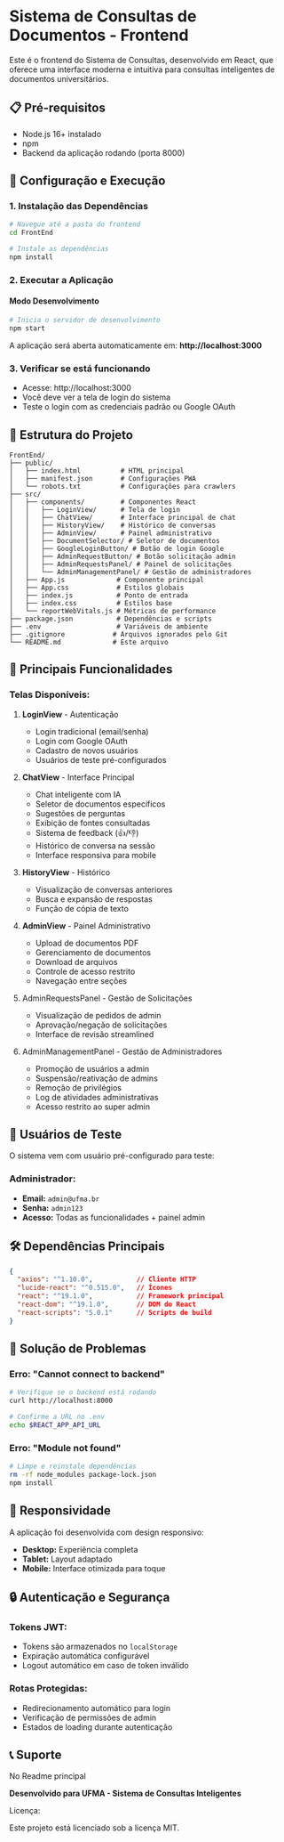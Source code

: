 # Sistema de Consultas de Documentos - Frontend

Este é o frontend do Sistema de Consultas, desenvolvido em React, que oferece uma interface moderna e intuitiva para consultas inteligentes de documentos universitários.

## 📋 Pré-requisitos

- Node.js 16+ instalado
- npm
- Backend da aplicação rodando (porta 8000)

## 🚀 Configuração e Execução

### 1. Instalação das Dependências

```bash
# Navegue até a pasta do frontend
cd FrontEnd

# Instale as dependências
npm install
```

### 2. Executar a Aplicação

#### Modo Desenvolvimento
```bash
# Inicia o servidor de desenvolvimento
npm start

```

A aplicação será aberta automaticamente em: **http://localhost:3000**

### 3. Verificar se está funcionando

- Acesse: http://localhost:3000
- Você deve ver a tela de login do sistema
- Teste o login com as credenciais padrão ou Google OAuth

## 📁 Estrutura do Projeto

```
FrontEnd/
├── public/
│   ├── index.html          # HTML principal
│   ├── manifest.json       # Configurações PWA
│   └── robots.txt          # Configurações para crawlers
├── src/
│   ├── components/         # Componentes React
│   │   ├── LoginView/      # Tela de login
│   │   ├── ChatView/       # Interface principal de chat
│   │   ├── HistoryView/    # Histórico de conversas
│   │   ├── AdminView/      # Painel administrativo
│   │   ├── DocumentSelector/ # Seletor de documentos
│   │   ├── GoogleLoginButton/ # Botão de login Google
│   │   ├── AdminRequestButton/ # Botão solicitação admin
│   │   ├── AdminRequestsPanel/ # Painel de solicitações
│   │   └── AdminManagementPanel/ # Gestão de administradores
│   ├── App.js             # Componente principal
│   ├── App.css            # Estilos globais
│   ├── index.js           # Ponto de entrada
│   ├── index.css          # Estilos base
│   └── reportWebVitals.js # Métricas de performance
├── package.json           # Dependências e scripts
├── .env                   # Variáveis de ambiente
├── .gitignore            # Arquivos ignorados pelo Git
└── README.md             # Este arquivo
```

## 🎨 Principais Funcionalidades

### **Telas Disponíveis:**

1. **LoginView** - Autenticação
   - Login tradicional (email/senha)
   - Login com Google OAuth
   - Cadastro de novos usuários
   - Usuários de teste pré-configurados

2. **ChatView** - Interface Principal
   - Chat inteligente com IA
   - Seletor de documentos específicos
   - Sugestões de perguntas
   - Exibição de fontes consultadas
   - Sistema de feedback (👍/👎)
   - Histórico de conversa na sessão
   - Interface responsiva para mobile

3. **HistoryView** - Histórico
   - Visualização de conversas anteriores
   - Busca e expansão de respostas
   - Função de cópia de texto

4. **AdminView** - Painel Administrativo
   - Upload de documentos PDF
   - Gerenciamento de documentos
   - Download de arquivos
   - Controle de acesso restrito
   - Navegação entre seções
5. AdminRequestsPanel - Gestão de Solicitações
   - Visualização de pedidos de admin
   - Aprovação/negação de solicitações
   - Interface de revisão streamlined
6. AdminManagementPanel - Gestão de Administradores
   - Promoção de usuários a admin
   - Suspensão/reativação de admins
   - Remoção de privilégios
   - Log de atividades administrativas
   - Acesso restrito ao super admin

## 🎯 Usuários de Teste

O sistema vem com usuário pré-configurado para teste:

### **Administrador:**
- **Email:** `admin@ufma.br`
- **Senha:** `admin123`
- **Acesso:** Todas as funcionalidades + painel admin

## 🛠️ Dependências Principais

```json
{
  "axios": "^1.10.0",           // Cliente HTTP
  "lucide-react": "^0.515.0",   // Ícones
  "react": "^19.1.0",           // Framework principal
  "react-dom": "^19.1.0",       // DOM do React
  "react-scripts": "5.0.1"      // Scripts de build
}
```

## 🐛 Solução de Problemas

### **Erro: "Cannot connect to backend"**
```bash
# Verifique se o backend está rodando
curl http://localhost:8000

# Confirme a URL no .env
echo $REACT_APP_API_URL
```

### **Erro: "Module not found"**
```bash
# Limpe e reinstale dependências
rm -rf node_modules package-lock.json
npm install
```

## 📱 Responsividade

A aplicação foi desenvolvida com design responsivo:
- **Desktop:** Experiência completa
- **Tablet:** Layout adaptado
- **Mobile:** Interface otimizada para toque

## 🔒 Autenticação e Segurança

### **Tokens JWT:**
- Tokens são armazenados no `localStorage`
- Expiração automática configurável
- Logout automático em caso de token inválido

### **Rotas Protegidas:**
- Redirecionamento automático para login
- Verificação de permissões de admin
- Estados de loading durante autenticação

## 📞 Suporte
No Readme principal

**Desenvolvido para UFMA - Sistema de Consultas Inteligentes**

Licença:

Este projeto está licenciado sob a licença MIT.
